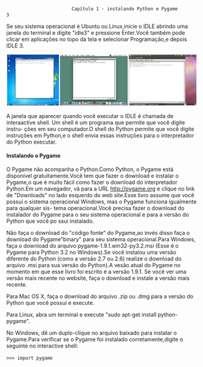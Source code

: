 							Capítulo 1 - instalando Python e Pygame			3

Se seu sistema operacional é Ubuntu ou Linux,inicie o IDLE abrindo uma janela do terminal e digite "idle3" e pressione Enter.Você também pode
clicar em aplicações no topo da tela e selecionar Programação,e depois IDLE 3.

![alt text](imagens/imagem-3.png)

A janela que aparecer quando você executar o IDLE é chamada de interaactive shell. Um shell é um programa que permite que você digite instru-
ções em seu computador.O shell do Python  permite que você digite instruções em Python,e o shell envia essas instruções para o interpretador
do Python executar.

#### Instalando o Pygame

O Pygame não acompanha o Python.Como Python, o Pygame está disponível gratuitamente.Você tem que fazer o download e instalar o Pygame,o que é
muito fácil como fazer o download do interpretador Python.Em um navegador, vá para a URL http://pygame.org e clique no link de  "Downloads" no
lado esquerdo do web site.Esse livro assume que você possui o sistema operacional Windows, mas o Pygame funciona igualmente para qualquer sis-
tema operacional.Você precisa fazer o download do instalador do Pygame para o seu sistema operacional e para a versão do Python que você po
ssui instalado.

Não faça o download do "código fonte" do Pygame,ao invés disso faça o download do Pygame"binary" para seu sistema operacional.Para Windows,
faça o download do arquivo pygame-1.9.1.win32-py3.2.msi (Esse é o Pygame para Python 3.2 no Windows).Se você instalou uma versão diferente do 
Python (como a versão 2.7 ou 2.6) realize o download do arquivo .msi para sua versão do Python).A vesão atual do Pygame no momento em que esse
livro foi escrito é a versão 1.9.1. Se você ver uma versão mais recente no website, faça o download e instale a versão mais recente.

Para Mac OS X, faça o download do arquivo .zip ou .dmg para a versão do Python que você possui e execute.

Para Linux, abra um terminal e execute "sudo apt-get install python-pygame".

No Windows, dê um duplo-clique no arquivo baixado para instalar o Pygame.Para verificar se o Pygame foi instalado corretamente,digite o seguinte
no interactive shell:

`>>> import pygame`
